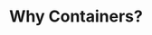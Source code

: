 ---
type: "course"
id: "why-containers"
title: "1. Why Containers?"
description: "This section provides an introduction to containers, their architecture, and how they are used in modern software development."
weight: 1
banner: "images/image-1.png"
tags: [containers]
categories: "intermediate"
level: "beginner"
---